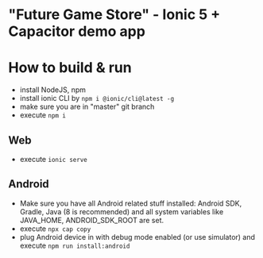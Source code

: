 # "Future Game Store" - Ionic 5 + Capacitor demo app

# How to build & run

- install NodeJS, npm
- install ionic CLI by ```npm i @ionic/cli@latest -g``` 
- make sure you are in "master" git branch
- execute ```npm i```

## Web
- execute ```ionic serve```

## Android

- Make sure you have all Android related stuff installed: Android SDK, Gradle, Java (8 is recommended) and all system variables like JAVA_HOME, ANDROID_SDK_ROOT are set.
- execute ```npx cap copy```
- plug Android device in with debug mode enabled (or use simulator) and execute ```npm run install:android```